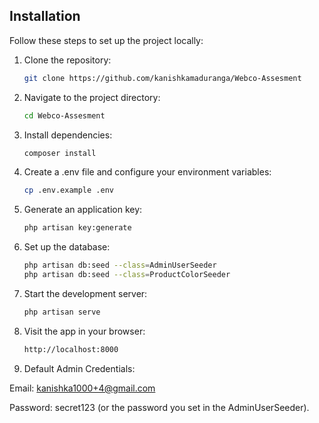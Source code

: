 ## Installation
Follow these steps to set up the project locally:


1. Clone the repository:
   ```bash
   git clone https://github.com/kanishkamaduranga/Webco-Assesment
   ```
2. Navigate to the project directory:

   ```bash
   cd Webco-Assesment
    ```
3. Install dependencies:
    ```bash
   composer install
    ```
4. Create a .env file and configure your environment variables:
    ```bash
   cp .env.example .env
    ```
5. Generate an application key:
    ```bash 
    php artisan key:generate
   ```
6. Set up the database:
    ```bash
   php artisan db:seed --class=AdminUserSeeder
   php artisan db:seed --class=ProductColorSeeder
   ```
7. Start the development server:
    ```bash
   php artisan serve
    ```
8. Visit the app in your browser:
    ```bash
   http://localhost:8000
   ```
9. Default Admin Credentials:

Email: kanishka1000+4@gmail.com

Password: secret123 (or the password you set in the AdminUserSeeder).

